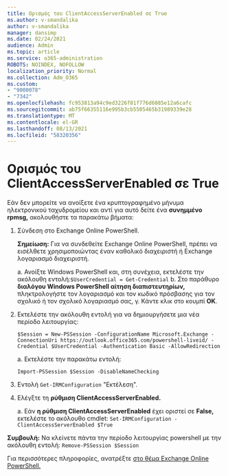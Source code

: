 ```yaml
---
title: Ορισμός του ClientAccessServerEnabled σε True
ms.author: v-smandalika
author: v-smandalika
manager: dansimp
ms.date: 02/24/2021
audience: Admin
ms.topic: article
ms.service: o365-administration
ROBOTS: NOINDEX, NOFOLLOW
localization_priority: Normal
ms.collection: Adm_O365
ms.custom:
- "9000078"
- "7342"
ms.openlocfilehash: fc953813a94c9ed3226f81f776d6085e12a6cafc
ms.sourcegitcommit: ab75f66355116e995b3cb5505465b31989339e28
ms.translationtype: MT
ms.contentlocale: el-GR
ms.lasthandoff: 08/13/2021
ms.locfileid: "58320356"
---
```

# <a name="set-clientaccessserverenabled-to-true"></a>Ορισμός του ClientAccessServerEnabled σε True

Εάν δεν μπορείτε να ανοίξετε ένα κρυπτογραφημένο μήνυμα ηλεκτρονικού ταχυδρομείου και αντί για αυτό δείτε ένα **συνημμένο rpmsg,** ακολουθήστε τα παρακάτω βήματα:

1. Σύνδεση στο Exchange Online PowerShell.

    **Σημείωση:** Για να συνδεθείτε Exchange Online PowerShell, πρέπει να εισέλθετε χρησιμοποιώντας έναν καθολικό διαχειριστή ή Exchange λογαριασμό διαχειριστή.

   a. Ανοίξτε Windows PowerShell και, στη συνέχεια, εκτελέστε την ακόλουθη εντολή:`$UserCredential = Get-Credential`
   b. Στο παράθυρο **διαλόγου Windows PowerShell αίτηση διαπιστευτηρίων,** πληκτρολογήστε τον λογαριασμό και τον κωδικό πρόσβασης για τον σχολικό ή τον σχολικό λογαριασμό σας, γ. Κάντε κλικ στο κουμπί **OK**. 

2. Εκτελέστε την ακόλουθη εντολή για να δημιουργήσετε μια νέα περίοδο λειτουργίας:

    `$Session = New-PSSession -ConfigurationName Microsoft.Exchange -ConnectionUri https://outlook.office365.com/powershell-liveid/ -Credential $UserCredential -Authentication Basic -AllowRedirection`

    a. Εκτελέστε την παρακάτω εντολή:
    
    `Import-PSSession $Session -DisableNameChecking`

3. Εντολή `Get-IRMConfiguration` "Εκτέλεση".

4. Ελέγξτε τη **ρύθμιση ClientAccessServerEnabled.** 

    a. Εάν **η ρύθμιση ClientAccessServerEnabled** έχει οριστεί σε **False,** εκτελέστε το ακόλουθο cmdlet: `Set-IRMConfiguration -ClientAccessServerEnabled $True`

**Συμβουλή:** Να κλείνετε πάντα την περίοδο λειτουργίας powershell με την ακόλουθη εντολή: `Remove-PSSession $Session`

Για περισσότερες πληροφορίες, ανατρέξτε [στο θέμα Exchange Online PowerShell.](https://docs.microsoft.com/powershell/exchange/connect-to-exchange-online-powershell)

